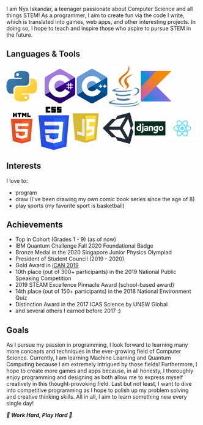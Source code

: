 I am Nyx Iskandar, a teenager passionate about Computer Science and all things STEM! As a programmer, I aim to create fun via the code I write, which is translated into games, web apps, and other interesting projects. In doing so, I hope to teach and inspire those who aspire to pursue STEM in the future.

## Languages & Tools
<p>
<img align="center" alt="Python" width="80px" src="https://github.com/xyntechx/xyntechx/blob/master/python.png"/>
  &nbsp;&nbsp;&nbsp;
<img align="center" alt="C#" width="80px" src="https://github.com/xyntechx/xyntechx/blob/master/c%23.png"/>
<img align="center" alt="C++" width="80px" src="https://github.com/xyntechx/xyntechx/blob/master/c%2B%2B.png"/>
<img align="center" alt="Java" width="80px" src="https://github.com/xyntechx/xyntechx/blob/master/java.png"/>
<img align="center" alt="Kotlin" width="80px" src="https://github.com/xyntechx/xyntechx/blob/master/kotlin.png"/>
<img align="center" alt="HTML" width="80px" src="https://github.com/xyntechx/xyntechx/blob/master/html.png"/>
<img align="center" alt="CSS" width="80px" src="https://github.com/xyntechx/xyntechx/blob/master/css.png"/>
<img align="center" alt="Javascript" width="80px" src="https://github.com/xyntechx/xyntechx/blob/master/js.png"/>
<img align="center" alt="Unity" width="80px" src="https://github.com/xyntechx/xyntechx/blob/master/unity.png"/>
<img align="center" alt="Django" width="80px" src="https://github.com/xyntechx/xyntechx/blob/master/django.png"/>
<img align="center" alt="React" width="80px" src="https://github.com/xyntechx/xyntechx/blob/master/react.png"/>
</p>

## Interests
I love to:
- program
- draw (I've been drawing my own comic book series since the age of 8)
- play sports (my favorite sport is basketball)

## Achievements
- Top in Cohort (Grades 1 - 9) (as of now)
- IBM Quantum Challenge Fall 2020 Foundational Badge
- Bronze Medal in the 2020 Singapore Junior Physics Olympiad
- President of Student Council (2019 - 2020)
- Gold Award in [iCAN 2019](https://www.tisias.org/ican-2019.html)
- 10th place (out of 300+ participants) in the 2019 National Public Speaking Competition
- 2019 STEAM Excellence Pinnacle Award (school-based award)
- 14th place (out of 150+ participants) in the 2018 National Environment Quiz
- Distinction Award in the 2017 ICAS Science by UNSW Global
- and several others I earned before 2017 :)

## Goals
As I pursue my passion in programming, I look forward to learning many more concepts and techniques in the ever-growing field of Computer Science. Currently, I am learning Machine Learning and Quantum Computing because I am extremely intrigued by those fields! Furthermore, I hope to create more games and apps because, in all honesty, I thoroughly enjoy programming and designing as both allow me to express myself creatively in this thought-provoking field. Last but not least, I want to dive into competitive programming as I hope to polish up my problem solving and creative thinking skills. All in all, I aim to learn something new every single day!

**_🌟 Work Hard, Play Hard 🌟_**

